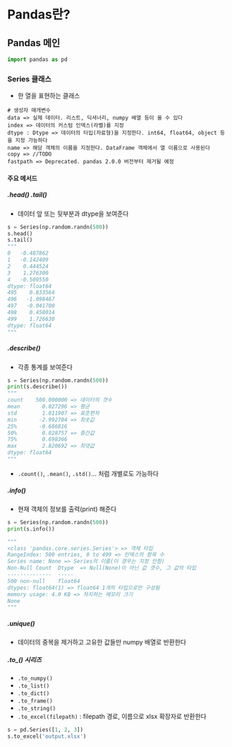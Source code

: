 # Pandas란?
## Pandas 메인
```python
import pandas as pd
```
### Series 클래스
- 한 열을 표현하는 클래스
```
# 생성자 매개변수
data => 실제 데이터. 리스트, 딕셔너리, numpy 배열 등이 올 수 있다
index => 데이터의 커스텀 인덱스(라벨)를 지정 
dtype : Dtype => 데이터의 타입(자료형)을 지정한다. int64, float64, object 등을 지정 가능하다
name => 해당 객체의 이름을 지정한다. DataFrame 객체에서 열 이름으로 사용된다
copy => //TODO
fastpath => Deprecated. pandas 2.0.0 버전부터 제거될 예정
```
#### 주요 메서드
##### .head() .tail()
- 데이터 앞 또는 뒷부분과 dtype을 보여준다
```python
s = Series(np.random.randn(500))
s.head()
s.tail()
"""
0   -0.487862
1   -0.142409
2    0.444524
3    1.276300
4   -0.509550
dtype: float64
495    0.833564
496   -1.098467
497   -0.041700
498    0.458014
499    1.726630
dtype: float64
"""
```
##### .describe()
- 각종 통계를 보여준다
```python
s = Series(np.random.randn(500))
print(s.describe())
"""
count    500.000000 => 데이터의 갯수
mean       0.027296 => 평균
std        1.011907 => 표준편차
min       -2.992704 => 최솟값
25%       -0.686816
50%        0.028757 => 중간값
75%        0.698366
max        2.820692 => 최댓값
dtype: float64
"""
```
- `.count()`, `.mean()`, `.std()`... 처럼 개별로도 가능하다
##### .info()
- 현재 객체의 정보를 출력(print) 해준다
```python
s = Series(np.random.randn(500))
print(s.info())

"""
<class 'pandas.core.series.Series'> => 객체 타입
RangeIndex: 500 entries, 0 to 499 => 인덱스의 항목 수
Series name: None => Series의 이름(이 경우는 지정 안함)
Non-Null Count  Dtype  => Null(None)이 아닌 값 갯수, 그 값의 타입
--------------  -----  
500 non-null    float64
dtypes: float64(1) => float64 1개의 타입으로만 구성됨
memory usage: 4.0 KB => 차지하는 메모리 크기
None
"""
```
##### .unique()
- 데이터의 중복을 제거하고 고유한 값들만 numpy 배열로 반환한다
##### .to_() 시리즈
- `.to_numpy()`
- `.to_list()`
- `.to_dict()`
- `.to_frame()`
- `.to_string()`
- `.to_excel(filepath)` : filepath 경로, 이름으로 xlsx 확장자로 반환한다
```python
s = pd.Series([1, 2, 3])
s.to_excel('output.xlsx')
```